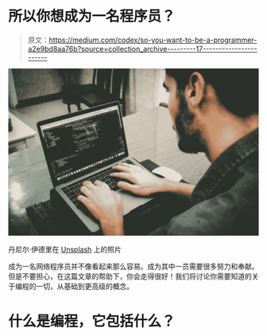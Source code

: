 # 所以你想成为一名程序员？

> 原文：<https://medium.com/codex/so-you-want-to-be-a-programmer-a2e9bd8aa76b?source=collection_archive---------17----------------------->

![](img/03944f9150a64267d13acf13c153a4fa.png)

丹尼尔·伊德里在 [Unsplash](https://unsplash.com?utm_source=medium&utm_medium=referral) 上的照片

成为一名网络程序员并不像看起来那么容易。成为其中一员需要很多努力和奉献。但是不要担心，在这篇文章的帮助下，你会走得很好！我们将讨论你需要知道的关于编程的一切，从基础到更高级的概念。

# 什么是编程，它包括什么？